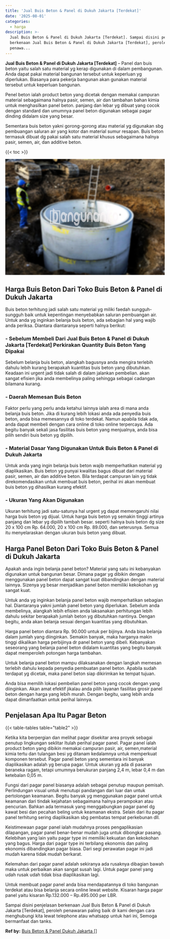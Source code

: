 ```yaml
---
title: 'Jual Buis Beton & Panel di Dukuh Jakarta [Terdekat]'
date: '2025-08-01'
categories:
  - harga
description: >-
  Jual Buis Beton & Panel di Dukuh Jakarta [Terdekat]. Sampai disini penjelasan
  berkenaan Jual Buis Beton & Panel di Dukuh Jakarta [Terdekat], peroleh
  penawa...
---
```


**Jual Buis Beton & Panel di Dukuh Jakarta \[Terdekat\]** – Panel dan buis beton yaitu salah satu material yg kerap digunakan di dalam pembangunan. Anda dapat pakai material bangunan tersebut untuk keperluan yg diperlukan. Biasanya para pekerja bangunan akan gunakan material tersebut untuk keperluan bangunan.

Penel beton ialah product beton yang dicetak dengan memakai campuran material sebagaimana halnya pasir, semen, air dan tambahan bahan kimia untuk menghasilkan panel beton. panjang dan lebar yg dibuat yang cocok dengan standard dan umumnya panel beton digunakan sebagai pagar dinding didalam size yang besar.

Sementara buis beton yakni gorong-gorong atau material yg digunakan sbg pembuangan saluran air yang kotor dan material sumur resapan. Buis beton termasuk dibuat dg pakai salah satu material khusus sebagaimana halnya pasir, semen, air, dan additive beton.

{{< toc >}}

![Jual Buis Beton & Panel di Dukuh Jakarta [Terdekat]](/images/jual-panel-buis-beton-murah-43.png)

## Harga Buis Beton Dari Toko Buis Beton & Panel di Dukuh Jakarta

Buis beton terhitung jadi salah satu material yg miliki faedah sungguh-sungguh baik untuk kepentingan menyebabkan saluran pembuangan air. Untuk anda yg inginkan belanja buis beton, ada sebagian hal yang wajib anda periksa. Diantara diantaranya seperti halnya berikut:

### \- Sebelum Membeli Dari Jual Buis Beton & Panel di Dukuh Jakarta \[Terdekat\] Perkirakan Quantity Buis Beton Yang Dipakai

Sebelum belanja buis beton, alangkah bagusnya anda mengira terlebih dahulu lebih kurang berapakah kuantitas buis beton yang dibutuhkan. Keadaan ini urgent jadi tidak salah di dalam jalankan pembelian. akan sangat efisien jika anda membelinya paling sehingga sebagai cadangan bilamana kurang.

### \- Daerah Memesan Buis Beton

Faktor perlu yang perlu anda ketahui lainnya ialah area di mana anda belanja buis beton. Jika di kurang lebih lokasi anda ada penyedia buis beton, anda bisa memesannya di toko terdekat. Namun apabila tidak ada, anda dapat membeli dengan cara online di toko online terpercaya. Ada begitu banyak sekali jasa fasilitas buis beton yang menjualnya, anda bisa pilih sendiri buis beton yg dipilih.

### \- Material Dasar Yang Digunakan Untuk Buis Beton & Panel di Dukuh Jakarta

Untuk anda yang ingin belanja buis beton wajib memperhatikan material yg diaplikasikan. Buis beton yg punyai kwalitas bagus dibuat dari material pasir, semen, air dan additive beton. Bila terdapat campuran lain yg tidak direkomendasikan untuk membuat buis beton, perihal ini akan membuat buis beton yg dihasilkan kurang efektif.

### \- Ukuran Yang Akan Digunakan

Ukuran terhitung jadi satu-satunya hal urgent yg dapat memengaruhi nilai harga buis beton yg dijual. Untuk harga buis beton yg semakin tinggi artinya panjang dan lebar yg dipilih tambah besar. seperti halnya buis beton dg size 20 x 100 cm Rp. 64.000, 20 x 100 cm Rp. 89.000, dan seterusnya. Semua itu menyelaraskan dengan ukuran buis beton yang dibuat.

## Harga Panel Beton Dari Toko Buis Beton & Panel di Dukuh Jakarta

Apakah anda ingin belanja panel beton? Material yang satu ini kebanyakan digunakan untuk bangunan besar. Dimana pagar yg dibikin dengan menggunakan panel beton dapat sangat kuat dibandingkan dengan material lainnya. Sizenya yg besar menjadikan panel beton memiliki kekokohan yg sangat kuat.

Untuk anda yg inginkan belanja panel beton wajib memperhatikan sebagian hal. Diantaranya yakni jumlah panel beton yang diperlukan. Sebelum anda membelinya, alangkah lebih efisien anda laksanakan perhitungan lebih dahulu sekitar berapakah jumlah beton yg dibutuhkan nantinya. Dengan begitu, anda akan belanja sesuai dengan kuantitas yang dibutuhkan.

Harga panel beton diantara Rp. 90.000 untuk per bijinya. Anda bisa belanja dalam jumlah yang diinginkan. Semakin banyak, maka harganya makin tinggi dikalikan harga perbijinya dr panel beton yang dibeli. Kebanyakan seseorang yang belanja panel beton didalam kuantitas yang begitu banyak dapat memperoleh potongan harga tambahan.

Untuk belanja panel beton mampu dilaksanakan dengan langkah memesan terlebih dahulu kepada penyedia pembuatan panel beton. Apabila sudah terdapat yg dicetak, maka panel beton siap dikirimkan ke tempat tujuan.

Anda bisa memilih lokasi pembelian panel beton yang cocok dengan yang diinginkan. Akan amat efektif jikalau anda pilih layanan fasilitas grosir panel beton dengan harga yang lebih murah. Dengan begitu, uang lebih anda dapat dimanfaatkan untuk perihal lainnya.

## Penjelasan Apa Itu Pagar Beton

{{< table-tables table="table2" >}}

Ketika kita berpergian dan melihat pagar disekitar area proyek sebagai penutup lingkungan seklitar Itulah perihal pagar panel. Pagar panel ialah product beton yang dibikin memakai campuran pasir, air, semen,material kimia tertu dan tulangan besi yg ditanam kedalamnya untuk memperkuat komponen tersebut. Pagar panel beton yang sementara ini banyak diaplikasikan adalah yg berupa pagar. Untuk ukuran yg ada di pasaran beraneka ragam, tetapi umumnya berukuran panjang 2,4 m, lebar 0,4 m dan ketebalan 0,05 m.

Fungsi dari pagar panel biasanya adalah sebagai penutup maupun pemisah. Perlindungan visual untuk menutupi pandangan dari luar dan untuk pertolongan keamanan. Begitu banyak yg menggunakan pagar panel untuk keamanan dari tindak kejahatan sebagaimana halnya perampokan atau pencurian. Bahkan ada termasuk yang menggabungkan pagar panel dg kawat besi dan pecahan beling untuk keamanan ekstra. Selain dari itu pagar panel terhitung sering diaplikasikan sbg pembatas tempat perkebunan dll.

Keistimewaan pagar panel ialah mudahnya proses pengaplikasian dilapangan, pagar panel benar-benar mudah juga untuk dibongkar pasang. Kelebihan yang lain yaitu pagar type ini memiliki kekuatan dan kekokohan yang bagus. Harga dari pagar type ini terbilang ekonomis dan paling ekonomis dibandingkan pagar biasa. Dari segi perawatan pagar ini jadi mudah karena tidak mudah berkarat.

Kelemahan dari pagar panel adalah sekiranya ada rusaknya dibagian bawah maka untuk perbaikan akan sangat susah lagi. Untuk pagar panel yang udah rusak udah tidak bisa diaplikasikan lagi.

Untuk membuat pagar panel anda bisa mendapatannya di toko bangunan terdekat atau bisa belanja secara online lewat website. Kisaran harga pagar panel yaitu kisaran Rp.132.000 – Rp.495.000 per LBR.

Sampai disini penjelasan berkenaan Jual Buis Beton & Panel di Dukuh Jakarta \[Terdekat\], peroleh penawaran paling baik dr kami dengan cara menghubungi kita lewat telephone atau whatsapp untuk hari ini, Semoga bermanfaat dan tanks.

**Ref by:** [Buis Beton & Panel Dukuh Jakarta []](https://id.wikipedia.org/wiki/Buis)
